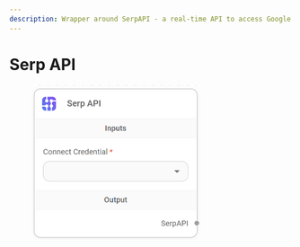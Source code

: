 ```yaml
---
description: Wrapper around SerpAPI - a real-time API to access Google search results.
---
```


# Serp API

<figure><img src="../../../.gitbook/assets/image (10).png" alt="" width="301"><figcaption></figcaption></figure>
